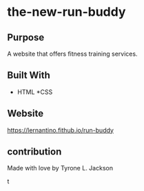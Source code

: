 # the-new-run-buddy
## Purpose
A website that offers fitness training services.

## Built With
* HTML
*CSS

## Website
https://lernantino.fithub.io/run-buddy

## contribution
Made with love by Tyrone L. Jackson





t

